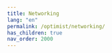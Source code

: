 ```yaml
---
title: Networking
lang: "en"
permalink: /optimist/networking/
has_children: true
nav_order: 2000
---
```

